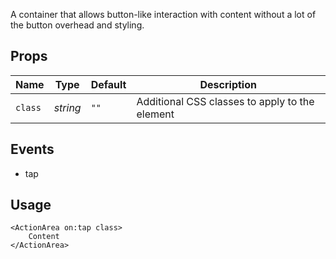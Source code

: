 A container that allows button-like interaction with content without
a lot of the button overhead and styling.

## Props
| Name | Type | Default | Description |
| --- | --- | --- | --- |
| `class` | _string_ | `""` | Additional CSS classes to apply to the element

## Events
- tap

## Usage
```svelte
<ActionArea on:tap class>
    Content
</ActionArea>
```
